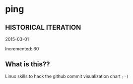 # ping

## HISTORICAL ITERATION
2015-03-01

Incremented: 60

## What is this?? 
Linux skills to hack the github commit visualization chart `;-)`

